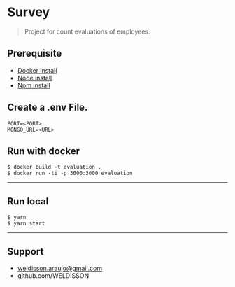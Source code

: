 # Survey
> Project for count evaluations of employees.

## Prerequisite


- [Docker install](https://docker.com/)
- [Node install](https://nodejs.org/en/download/)
- [Npm install](https://www.npmjs.com/get-npm)


## Create a .env File.
```
PORT=<PORT>
MONGO_URL=<URL>
```

## Run with docker

```
$ docker build -t evaluation .
$ docker run -ti -p 3000:3000 evaluation
```

---
## Run local
```
$ yarn
$ yarn start
```


---
## Support
- weldisson.araujo@gmail.com
- github.com/WELDISSON

